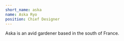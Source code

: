 ```yaml
---
short_name: aska
name: Aska Ryo
position: Chief Designer
---
```

Aska is an avid gardener based in the south of France.